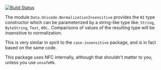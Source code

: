 [![Build Status](https://travis-ci.org/ppelleti/normalization-insensitive.svg?branch=master)](https://travis-ci.org/ppelleti/normalization-insensitive)

The module `Data.Unicode.NormalizationInsensitive` provides the `NI`
type constructor which can be parameterized by a string-like type like:
`String`, `ByteString`, `Text`, etc.. Comparisons of values of the resulting
type will be insensitive to normalization.

This is very similar in spirit to the `case-insensitive` package, and is
in fact based on the same code.

This package uses NFC internally, although that shouldn't matter to
you, unless you use `unsafeMk`.
